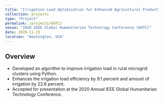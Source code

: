 ```yaml
---
title: "Irrigation Load Optimization for Enhanced Agricultural Productivity in Rural Microgrid Clusters"
collection: projects
type: "Project"
permalink: /projects/GHTC2
venue: "2020 IEEE Global Humanitarian Technology Conference (GHTC)"
date: 2020-11-15
location: "Washington, USA"
---
```


## Overview

*	Developed an algorithm to improve irrigation load in rural microgrid clusters using Python.
*	Enhances the irrigation load efficiency by 9.1 percent and amount of irrigation by 22.6 percent. 
* Accepted for presentation at the 2020 Annual IEEE Global Humanitarian Technology Conference.

